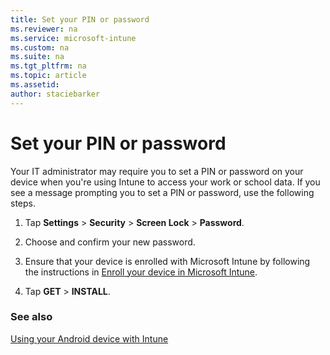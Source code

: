 ```yaml
---
title: Set your PIN or password
ms.reviewer: na
ms.service: microsoft-intune
ms.custom: na
ms.suite: na
ms.tgt_pltfrm: na
ms.topic: article
ms.assetid:
author: staciebarker
---
```


# Set your PIN or password

Your IT administrator may require you to set a PIN or password on your device when you're using Intune to access your work or school data. If you see a message prompting you to set a PIN or password, use the following steps.

1.  Tap  **Settings** &gt; **Security** &gt; **Screen Lock** &gt; **Password**.

2.  Choose and confirm your new password.

3.  Ensure that your device is enrolled with Microsoft Intune by following the instructions in [Enroll your device in Microsoft Intune](enroll-your-device-in-Intune-android.md).

4.  Tap **GET** &gt; **INSTALL**.

### See also
[Using your Android device with Intune](using-your-android-device-with-intune.md)